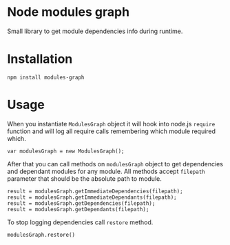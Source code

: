 # Node modules graph
Small library to get module dependencies info during runtime.

# Installation
```
npm install modules-graph
```

# Usage
When you instantiate `ModulesGraph` object it will hook into node.js `require`
function and will log all require calls remembering which module required which.
```
var modulesGraph = new ModulesGraph();
```

After that you can call methods on `modulesGraph` object to get dependencies
and dependant modules for any module.
All methods accept `filepath` parameter that should be the absolute path to module.

```
result = modulesGraph.getImmediateDependencies(filepath);
result = modulesGraph.getImmediateDependants(filepath);
result = modulesGraph.getDependencies(filepath);
result = modulesGraph.getDependants(filepath);
```

To stop logging dependencies call `restore` method.
```
modulesGraph.restore()
```

